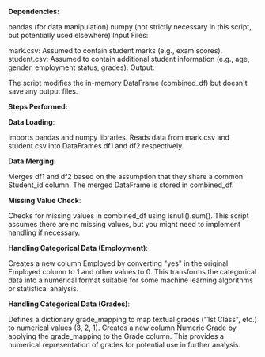 **Dependencies:**

pandas (for data manipulation)
numpy (not strictly necessary in this script, but potentially used elsewhere)
Input Files:

mark.csv: Assumed to contain student marks (e.g., exam scores).
student.csv: Assumed to contain additional student information (e.g., age, gender, employment status, grades).
Output:

The script modifies the in-memory DataFrame (combined_df) but doesn't save any output files.

**Steps Performed:**

**Data Loading**:

Imports pandas and numpy libraries.
Reads data from mark.csv and student.csv into DataFrames df1 and df2 respectively.

**Data Merging:**

Merges df1 and df2 based on the assumption that they share a common Student_id column.
The merged DataFrame is stored in combined_df.

**Missing Value Check**:

Checks for missing values in combined_df using isnull().sum().
This script assumes there are no missing values, but you might need to implement handling if necessary.

**Handling Categorical Data (Employment)**:

Creates a new column Employed by converting "yes" in the original Employed column to 1 and other values to 0.
This transforms the categorical data into a numerical format suitable for some machine learning algorithms or statistical analysis.

**Handling Categorical Data (Grades)**:

Defines a dictionary grade_mapping to map textual grades ("1st Class", etc.) to numerical values (3, 2, 1).
Creates a new column Numeric Grade by applying the grade_mapping to the Grade column.
This provides a numerical representation of grades for potential use in further analysis.

